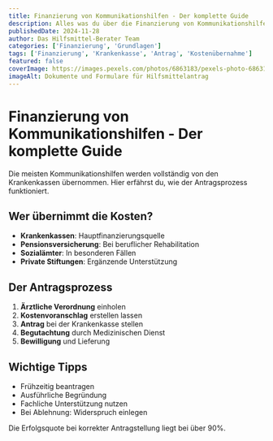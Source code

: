 ```yaml
---
title: Finanzierung von Kommunikationshilfen - Der komplette Guide
description: Alles was du über die Finanzierung von Kommunikationshilfen wissen musst. Von Krankenkassen bis zu Förderungen - wir erklären den Weg zum kostenlosen Hilfsmittel.
publishedDate: 2024-11-28
author: Das Hilfsmittel-Berater Team
categories: ['Finanzierung', 'Grundlagen']
tags: ['Finanzierung', 'Krankenkasse', 'Antrag', 'Kostenübernahme']
featured: false
coverImage: https://images.pexels.com/photos/6863183/pexels-photo-6863183.jpeg?auto=compress&cs=tinysrgb&w=1260&h=750&dpr=2
imageAlt: Dokumente und Formulare für Hilfsmittelantrag
---
```


# Finanzierung von Kommunikationshilfen - Der komplette Guide

Die meisten Kommunikationshilfen werden vollständig von den Krankenkassen übernommen. Hier erfährst du, wie der Antragsprozess funktioniert.

## Wer übernimmt die Kosten?

- **Krankenkassen**: Hauptfinanzierungsquelle
- **Pensionsversicherung**: Bei beruflicher Rehabilitation
- **Sozialämter**: In besonderen Fällen
- **Private Stiftungen**: Ergänzende Unterstützung

## Der Antragsprozess

1. **Ärztliche Verordnung** einholen
2. **Kostenvoranschlag** erstellen lassen
3. **Antrag** bei der Krankenkasse stellen
4. **Begutachtung** durch Medizinischen Dienst
5. **Bewilligung** und Lieferung

## Wichtige Tipps

- Frühzeitig beantragen
- Ausführliche Begründung
- Fachliche Unterstützung nutzen
- Bei Ablehnung: Widerspruch einlegen

Die Erfolgsquote bei korrekter Antragstellung liegt bei über 90%.